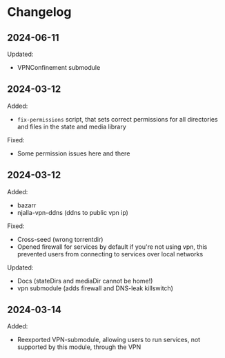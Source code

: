 # Changelog

## 2024-06-11

Updated:
- VPNConfinement submodule


## 2024-03-12

Added:
- `fix-permissions` script, that sets correct permissions for all directories
  and files in the state and media library

Fixed:
- Some permission issues here and there

## 2024-03-12

Added:
- bazarr
- njalla-vpn-ddns (ddns to public vpn ip)

Fixed:
- Cross-seed (wrong torrentdir)
- Opened firewall for services by default if you're not using vpn, this prevented users from connecting to services over local networks

Updated:
- Docs (stateDirs and mediaDir cannot be home!)
- vpn submodule (adds firewall and DNS-leak killswitch)

## 2024-03-14

Added:
- Reexported VPN-submodule, allowing users to run services, not supported by this module, through the VPN
